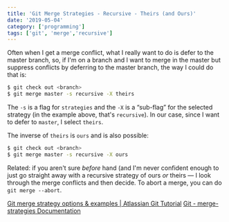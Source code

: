```yaml
---
title: 'Git Merge Strategies - Recursive - Theirs (and Ours)'
date: '2019-05-04'
category: ['programming']
tags: ['git', 'merge','recursive']
---
```

Often when I get a merge conflict, what I really want to do is defer to the master branch, so, if I'm on a branch and I want to merge in the master but suppress conflicts by deferring to the master branch, the way I could do that is:

```bash
$ git check out <branch>
$ git merge master -s recursive -X theirs
```

The `-s` is a flag for `strategies` and the `-X` is a “sub-flag” for the selected strategy (in the example above, that's `recursive`). In our case, since I want to defer to `master`, I select `theirs`.

The inverse of `theirs` is `ours` and is also possible:
```bash
$ git check out <branch>
$ git merge master -s recursive -X ours
```

Related: if you aren't sure *before* hand (and I'm never confident enough to just go straight away with a recursive strategy of ours *or* theirs — I look through the merge conflicts and then decide. To abort a merge, you can do `git merge --abort`.

[Git merge strategy options & examples | Atlassian Git Tutorial](https://www.atlassian.com/git/tutorials/using-branches/merge-strategy)
[Git - merge-strategies Documentation](https://git-scm.com/docs/merge-strategies)
